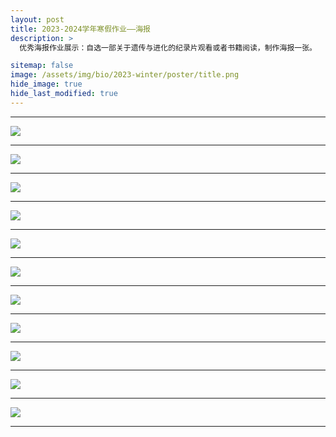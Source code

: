 ```yaml
---
layout: post
title: 2023-2024学年寒假作业——海报
description: >
  优秀海报作业展示：自选一部关于遗传与进化的纪录片观看或者书籍阅读，制作海报一张。

sitemap: false
image: /assets/img/bio/2023-winter/poster/title.png
hide_image: true
hide_last_modified: true
---
```


---

![](../../assets/img/bio/2023-winter/poster/1.jpg)

---

![](../../assets/img/bio/2023-winter/poster/2.jpg)

---

![](../../assets/img/bio/2023-winter/poster/3.jpg)

---

![](../../assets/img/bio/2023-winter/poster/4.jpg)

---

![](../../assets/img/bio/2023-winter/poster/5.jpg)

---

![](../../assets/img/bio/2023-winter/poster/6.jpg)

---

![](../../assets/img/bio/2023-winter/poster/7.jpg)

---

![](../../assets/img/bio/2023-winter/poster/8.jpg)

---

![](../../assets/img/bio/2023-winter/poster/9.jpg)

---

![](../../assets/img/bio/2023-winter/poster/10.jpg)

---

![](../../assets/img/bio/2023-winter/poster/11.png)

---